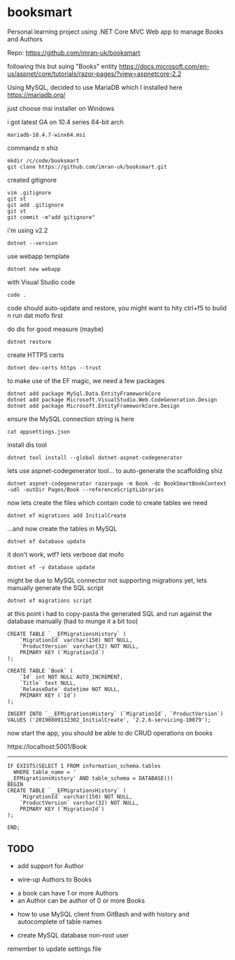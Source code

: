 booksmart
=========

Personal learning project using .NET Core MVC Web app to manage Books and Authors

Repo:
https://github.com/imran-uk/booksmart

following this but suing "Books" entity
https://docs.microsoft.com/en-us/aspnet/core/tutorials/razor-pages/?view=aspnetcore-2.2

Using MySQL, decided to use MariaDB which I installed here
https://mariadb.org/

just choose msi installer on Windows

i got latest GA on 10.4 series 64-bit arch

`mariadb-10.4.7-winx64.msi`

commandz n shiz

    mkdir /c/code/booksmart
    git clone https://github.com/imran-uk/booksmart.git

created gitignore

    vim .gitignore
    git st
    git add .gitignore
    git st
    git commit -m"add gitignore"

i'm using v2.2

    dotnet --version

use webapp template

    dotnet new webapp

with Visual Studio code

    code .

code should auto-update and restore, you might want to hity ctrl+f5 to build n run dat mofo first

do dis for good measure (maybe)

    dotnet restore

create HTTPS certs

    dotnet dev-certs https --trust

to make use of the EF magic, we need a few packages

    dotnet add package MySql.Data.EntityFrameworkCore
    dotnet add package Microsoft.VisualStudio.Web.CodeGeneration.Design
    dotnet add package Microsoft.EntityFrameworkCore.Design

ensure the MySQL connection string is here

    cat appsettings.json

install dis tool

    dotnet tool install --global dotnet-aspnet-codegenerator

lets use aspnet-codegenerator tool... to auto-generate the scaffolding shiz

    dotnet aspnet-codegenerator razorpage -m Book -dc BookSmartBookContext -udl -outDir Pages/Book --referenceScriptLibraries

now lets create the files which contain code to create tables we need

    dotnet ef migrations add InitialCreate

...and now create the tables in MySQL

    dotnet ef database update

it don't work, wtf? lets verbose dat mofo

    dotnet ef -v database update

might be due to MySQL connector not supporting migrations yet, lets manually generate the SQL script

    dotnet ef migrations script


at this point i had to copy-pasta the generated SQL and run against the database manually (had to munge it a bit too)

    CREATE TABLE `__EFMigrationsHistory` (
        `MigrationId` varchar(150) NOT NULL,
        `ProductVersion` varchar(32) NOT NULL,
        PRIMARY KEY (`MigrationId`)
    );

    CREATE TABLE `Book` (
        `Id` int NOT NULL AUTO_INCREMENT,
        `Title` text NULL,
        `ReleaseDate` datetime NOT NULL,
        PRIMARY KEY (`Id`)
    );

    INSERT INTO `__EFMigrationsHistory` (`MigrationId`, `ProductVersion`)
    VALUES ('20190809132302_InitialCreate', '2.2.6-servicing-10079');


now start the app, you should be able to do CRUD operations on books

https://localhost:5001/Book



---




    IF EXISTS(SELECT 1 FROM information_schema.tables
      WHERE table_name = '
    __EFMigrationsHistory' AND table_schema = DATABASE())
    BEGIN
    CREATE TABLE `__EFMigrationsHistory` (
        `MigrationId` varchar(150) NOT NULL,
        `ProductVersion` varchar(32) NOT NULL,
        PRIMARY KEY (`MigrationId`)
    );

    END;


## TODO

* add support for Author



* wire-up Authors to Books

- a book can have 1 or more Authors
- an Author can be author of 0 or more Books


* how to use MySQL client from GitBash and with history and autocomplete of table names


* create MySQL database non-root user

remember to update settings file
